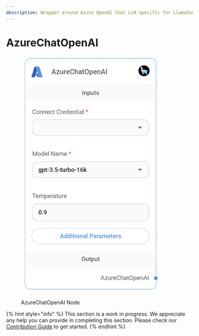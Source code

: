 ```yaml
---
description: Wrapper around Azure OpenAI Chat LLM specific for LlamaIndex.
---
```


# AzureChatOpenAI

<figure><img src="../../../.gitbook/assets/up-018.png" alt="" width="375"><figcaption><p>AzureChatOpenAI Node</p></figcaption></figure>

{% hint style="info" %}
This section is a work in progress. We appreciate any help you can provide in completing this section. Please check our [Contribution Guide](../../../contributing/) to get started.
{% endhint %}
